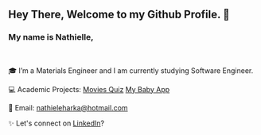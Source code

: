 ## Hey There, Welcome to my Github Profile. 👋
### My name is Nathielle,
<br/>

🎓 I’m a Materials Engineer and I am currently studying Software Engineer.

💻 Academic Projects:
[Movies Quiz](https://moviesquizz.netlify.app/)
[My Baby App](https://mybabyapp-nathielle.netlify.app/signin)

📩 Email: nathieleharka@hotmail.com

✨ Let's connect on [LinkedIn](https://www.linkedin.com/in/nathielle-lopes-harka/)?
